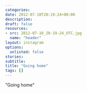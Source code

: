 ```yaml
---
categories:
date: 2012-07-10T20:19:24+00:00
description:
draft: false
resources:
- src: 2012-07-10_20-19-24_UTC.jpg
  name: "header"
layout: instagram
options:
  unlisted: false
stories:
subtitle:
title: "Going home"
tags: []
---
```


"Going home"
